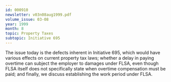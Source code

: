 ```yaml
---
id: 000910
newsletter: v03n08aug1999.pdf
volume_issue: 03-08
year: 1999
month: 8
topic: Property Taxes
subtopic: Initiative 695
---
```


The issue today is the defects inherent in Initiative 695, which would have various effects on current property tax laws; whether a delay in paying overtime can subject the employer to damages under FLSA, even though FLSA itself does not specifically state when overtime compensation must be paid; and finally, we discuss establishing the work period under FLSA.